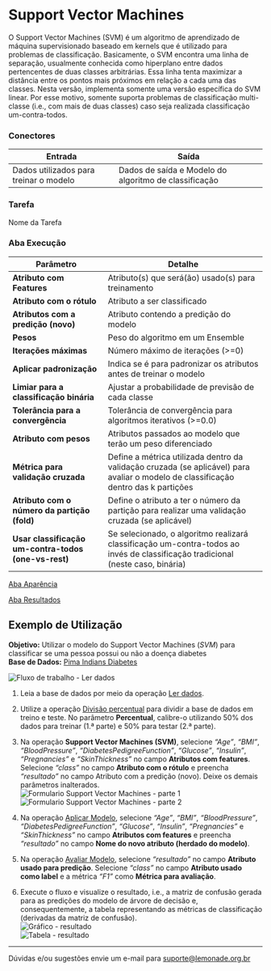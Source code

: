 # Support Vector Machines

O Support Vector Machines (SVM) é um algoritmo de aprendizado de máquina supervisionado baseado em kernels que é utilizado para problemas de classificação. Basicamente, o SVM encontra uma linha de separação, usualmente conhecida como hiperplano entre dados pertencentes de duas classes arbitrárias. Essa linha tenta maximizar 
a distância entre os pontos mais próximos em relação a cada uma das classes. Nesta versão, implementa somente uma versão específica do SVM linear. Por esse motivo, somente suporta problemas de classificação multi-classe (i.e., com mais de duas classes) caso seja realizada classificação um-contra-todos.


### Conectores
| Entrada | Saída |
| --- | --- |
| Dados utilizados para treinar o modelo | Dados de saída e Modelo do algoritmo de classificação |

### Tarefa
Nome da Tarefa

### Aba Execução
| Parâmetro | Detalhe |
| --- | --- |
| **Atributo com Features** | Atributo(s) que será(ão) usado(s) para treinamento |
| **Atributo com o rótulo** | Atributo a ser classificado |
| **Atributos com a predição (novo)** | Atributo contendo a predição do modelo |
| **Pesos** | Peso do algoritmo em um Ensemble |
| **Iterações máximas** | Número máximo de iterações (>=0) |
| **Aplicar padronização** | Indica se é para padronizar os atributos antes de treinar o modelo |
| **Limiar para a classificação binária** | Ajustar a probabilidade de previsão de cada classe |
| **Tolerância para a convergência** | Tolerância de convergência para algoritmos iterativos (>=0.0) |
| **Atributo com pesos** | Atributos passados ao modelo que terão um peso diferenciado |
| **Métrica para validação cruzada** | Define a métrica utilizada dentro da validação cruzada (se aplicável) para avaliar o modelo de classificação dentro das k partições |
| **Atributo com o número da partição (fold)** | Define o atributo a ter o número da partição para realizar uma validação cruzada (se aplicável) |
| **Usar classificação um-contra-todos (one-vs-rest)** | Se selecionado, o algoritmo realizará classificação um-contra-todos ao invés de classificação tradicional (neste caso, binária) |

[Aba Aparência][1]

[Aba Resultados][2] 

## Exemplo de Utilização
**Objetivo:** Utilizar o modelo do Support Vector Machines (*SVM*) para classificar se uma pessoa possui ou não a doença diabetes\
**Base de Dados:** [Pima Indians Diabetes][3]

![Fluxo de trabalho - Ler dados](/img/sklearn/aprendizado_de_maquina/classificacao_support_vector_machines/image4.png)

1. Leia a base de dados por meio da operação [Ler dados][4].

2. Utilize a operação [Divisão percentual][5] para dividir a base de dados em treino e teste. No parâmetro **Percentual**, calibre-o utilizando 50% dos dados para treinar (1.ª parte) e 50% para testar (2.ª parte).

3. Na operação **Support Vector Machines (SVM)**, selecione *“Age”*, *“BMI”*, *“BloodPressure”*, *“DiabetesPedigreeFunction”*, *“Glucose”*, *“Insulin”*, *“Pregnancies”* e *“SkinThickness”* no campo **Atributos com features**. Selecione *“class”* no campo **Atributo com o rótulo** e preencha *“resultado”* no campo Atributo com a predição (novo). Deixe os demais parâmetros inalterados.\
![Formulario Support Vector Machines - parte 1](/img/sklearn/aprendizado_de_maquina/classificacao_support_vector_machines/image3.png)
![Formulario Support Vector Machines - parte 2](/img/sklearn/aprendizado_de_maquina/classificacao_support_vector_machines/image1.png)

4. Na operação [Aplicar Modelo][6], selecione *“Age”*, *“BMI”*, *“BloodPressure”*, *“DiabetesPedigreeFunction”*, *“Glucose”*, *“Insulin”*, *“Pregnancies”* e *“SkinThickness”* no campo **Atributos com features** e preencha *“resultado”* no campo **Nome do novo atributo (herdado do modelo)**. 

5. Na operação [Avaliar Modelo][7], selecione *“resultado”* no campo **Atributo usado para predição**. Selecione *“class”* no campo **Atributo usado como label** e a métrica *“F1”* como **Métrica para avaliação**. 

6. Execute o fluxo e visualize o resultado, i.e., a matriz de confusão gerada para as predições do modelo de árvore de decisão e, consequentemente, a tabela representando as métricas de classificação (derivadas da matriz de confusão).\
![Gráfico - resultado](/img/sklearn/aprendizado_de_maquina/classificacao_support_vector_machines/image2.png)\
![Tabela - resultado](/img/sklearn/aprendizado_de_maquina/classificacao_support_vector_machines/image5.png)


---
Dúvidas e/ou sugestões envie um e-mail para suporte@lemonade.org.br

[1]: /pt-br/sklearn/documentacao-geral/aba-aparencia.html
[2]: /pt-br/sklearn/documentacao-geral/aba-resultados.html
[3]: /pt-br/sklearn/base-de-dados/#pima-indians-diabetes
[4]: /pt-br/sklearn/entrada-e-saida/ler-dados.html
[5]: /pt-br/sklearn/pre-processamento-de-dados/amostragem-divisao-percentual.html
[6]: /pt-br/sklearn/modelo-e-avaliacao/aplicar-modelo.html
[7]: /pt-br/sklearn/modelo-e-avaliacao/avaliar-modelo.html